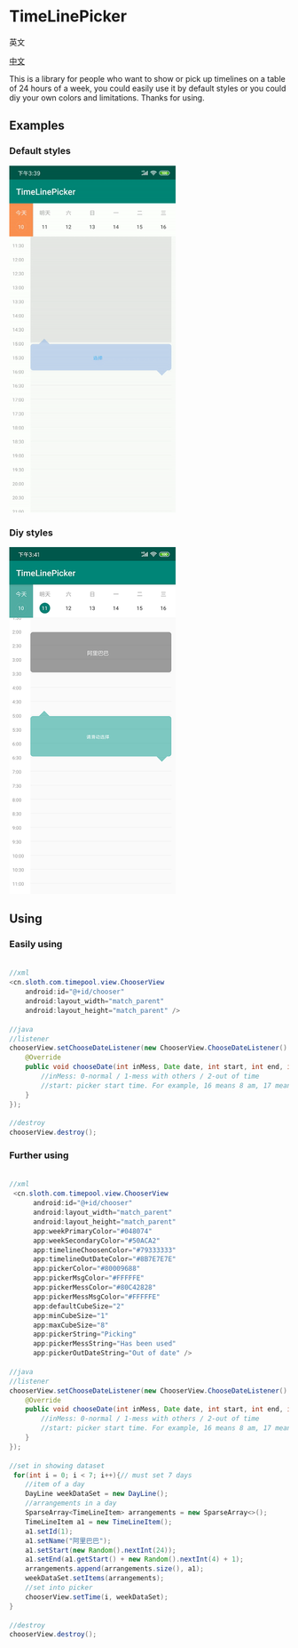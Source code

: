 # TimeLinePicker

英文

[中文](/README.CN.MD)

This is a library for people who want to show or pick up timelines on a table of 24 hours of a week, you could easily use it by default styles or you could diy your own colors and limitations. Thanks for using.

## Examples
### Default styles
![](examples/example.gif)

### Diy styles
![](examples/diy.png)

## Using

### Easily using

```java

//xml
<cn.sloth.com.timepool.view.ChooserView
    android:id="@+id/chooser"
    android:layout_width="match_parent"
    android:layout_height="match_parent" />

//java
//listener
chooserView.setChooseDateListener(new ChooserView.ChooseDateListener() {
    @Override
    public void chooseDate(int inMess, Date date, int start, int end, int weekIndex) {
        //inMess: 0-normal / 1-mess with others / 2-out of time
        //start: picker start time. For example, 16 means 8 am, 17 means 8.30 am
    }
});

//destroy
chooserView.destroy();

```


### Further using

```java

//xml
 <cn.sloth.com.timepool.view.ChooserView
      android:id="@+id/chooser"
      android:layout_width="match_parent"
      android:layout_height="match_parent"
      app:weekPrimaryColor="#048074"
      app:weekSecondaryColor="#50ACA2"
      app:timelineChoosenColor="#79333333"
      app:timelineOutDateColor="#8B7E7E7E"
      app:pickerColor="#80009688"
      app:pickerMsgColor="#FFFFFE"
      app:pickerMessColor="#80C42828"
      app:pickerMessMsgColor="#FFFFFE"
      app:defaultCubeSize="2"
      app:minCubeSize="1"
      app:maxCubeSize="8"
      app:pickerString="Picking"
      app:pickerMessString="Has been used"
      app:pickerOutDateString="Out of date" />

//java
//listener
chooserView.setChooseDateListener(new ChooserView.ChooseDateListener() {
    @Override
    public void chooseDate(int inMess, Date date, int start, int end, int weekIndex) {
        //inMess: 0-normal / 1-mess with others / 2-out of time
        //start: picker start time. For example, 16 means 8 am, 17 means 8.30 am
    }
});

//set in showing dataset
 for(int i = 0; i < 7; i++){// must set 7 days
    //item of a day
    DayLine weekDataSet = new DayLine();
    //arrangements in a day
    SparseArray<TimeLineItem> arrangements = new SparseArray<>();
    TimeLineItem a1 = new TimeLineItem();
    a1.setId(1);
    a1.setName("阿里巴巴");
    a1.setStart(new Random().nextInt(24));
    a1.setEnd(a1.getStart() + new Random().nextInt(4) + 1);
    arrangements.append(arrangements.size(), a1);
    weekDataSet.setItems(arrangements);
    //set into picker
    chooserView.setTime(i, weekDataSet);
}

//destroy
chooserView.destroy();

```
